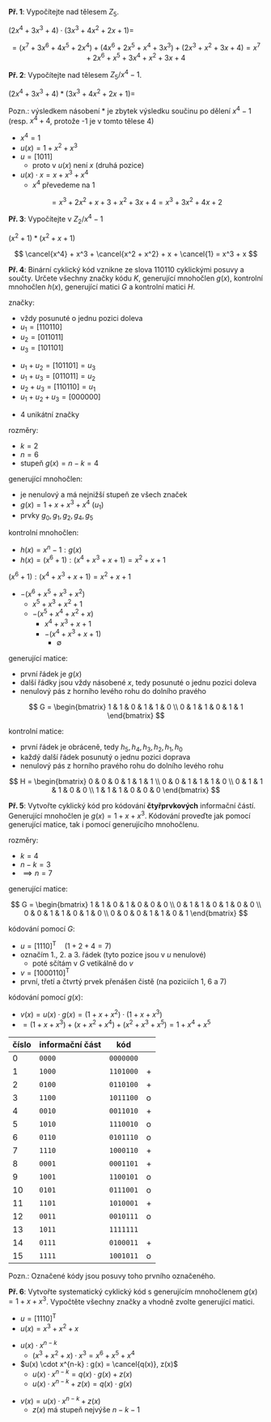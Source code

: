 **Př. 1**: Vypočítejte nad tělesem $Z_{5}$.

$(2x^4 + 3x^3 + 4) \cdot (3x^3 + 4x^2 + 2x + 1) =$

$$
= (x^7 + 3x^6 + 4x^5 + 2x^4) + (4x^6 + 2x^5 + x^4 + 3x^3) + (2x^3 + x^2 + 3x + 4) = x^7 + 2x^6 + x^5 + 3x^4 + x^2 + 3x + 4
$$

**Př. 2**: Vypočítejte nad tělesem $Z_{5}/x^4-1$.

$(2x^4 + 3x^3 + 4) * (3x^3 + 4x^2 + 2x + 1) =$

Pozn.: výsledkem násobení * je zbytek výsledku součinu po dělení $x^4 - 1$ (resp. $x^4 + 4$, protože -1 je v tomto tělese 4)
- $x^4 = 1$
- $u(x) = 1 + x^2 + x^3$
- $u = [1011]$
	- proto v $u(x)$ není $x$ (druhá pozice)
- $u(x) \cdot x = x + x^3 + x^4$
	- $x^4$ převedeme na 1

$$
= x^3 + 2x^2 + x + 3 + x^2 + 3x + 4 = x^3 + 3x^2 + 4x + 2
$$

**Př. 3**: Vypočítejte v $Z_{2}/x^4-1$

$(x^2 + 1) * (x^2 + x + 1)$

$$
\cancel{x^4} + x^3 + \cancel{x^2 + x^2} + x + \cancel{1} = x^3 + x
$$

**Př. 4**: Binární cyklický kód vznikne ze slova 110110 cyklickými posuvy a součty. Určete všechny značky kódu $K$, generující mnohočlen $g(x)$, kontrolní mnohočlen $h(x)$, generující matici $G$ a kontrolní matici $H$.

značky:
- vždy posunuté o jednu pozici doleva
- $u_{1} = [110110]$
- $u_{2} = [011011]$
- $u_{3} = [101101]$
+ $u_{1} + u_{2} = [101101] = u_{3}$
+ $u_{1} + u_{3} = [011011] = u_{2}$
+ $u_{2} + u_{3} = [110110] = u_{1}$
+ $u_{1} + u_{2} + u_{3} = [000000]$
- 4 unikátní značky

rozměry:
- $k = 2$
- $n = 6$
- stupeň $g(x) = n-k = 4$

generující mnohočlen:
- je nenulový a má nejnižší stupeň ze všech značek
- $g(x) =  1 + x + x^3 + x^4$ ($u_{1}$)
- prvky $g_{0}, g_{1}, g_{2}, g_{4}, g_{5}$

kontrolní mnohočlen:
- $h(x) = x^n - 1 : g(x)$
- $h(x) = (x^6 + 1) : (x^4 + x^3 + x + 1) = x^2 + x + 1$

$(x^6 + 1) : (x^4 + x^3 + x + 1) = x^2 + x + 1$
- $-(x^6 + x^5 + x^3 + x^2)$
	- $x^5 + x^3 + x^2 + 1$
	- $- (x^5 + x^4 + x^2 + x)$
		- $x^4 + x^3 + x + 1$
		- $-(x^4 + x^3 + x + 1)$
			- $\emptyset$

generující matice:
- první řádek je $g(x)$
- další řádky jsou vždy násobené $x$, tedy posunuté o jednu pozici doleva
- nenulový pás z horního levého rohu do dolního pravého

$$
G = \begin{bmatrix}
1 & 1 & 0 & 1 & 1 & 0 \\
0 & 1 & 1 & 0 & 1 & 1
\end{bmatrix}
$$

kontrolní matice:
- první řádek je obráceně, tedy $h_{5}, h_{4}, h_{3}, h_{2}, h_{1}, h_{0}$
- každý další řádek posunutý o jednu pozici doprava
- nenulový pás z horního pravého rohu do dolního levého rohu

$$
H = \begin{bmatrix}
0 & 0 & 0 & 1 & 1 & 1 \\
0 & 0 & 1 & 1 & 1 & 0 \\
0 & 1 & 1 & 1 & 0 & 0 \\
1 & 1 & 1 & 0 & 0 & 0
\end{bmatrix}
$$

**Př. 5**: Vytvořte cyklický kód pro kódování **čtyřprvkových** informační částí. Generující mnohočlen je $g(x) = 1 + x + x^3$. Kódování proveďte jak pomocí generující matice, tak i pomocí generujícího mnohočlenu.

rozměry:
- $k = 4$
- $n - k = 3$
- $\implies n = 7$

generující matice:

$$
G = \begin{bmatrix}
1 & 1 & 0 & 1 & 0 & 0 & 0 \\
0 & 1 & 1 & 0 & 1 & 0 & 0 \\
0 & 0 & 1 & 1 & 0 & 1 & 0 \\
0 & 0 & 0 & 1 & 1 & 0 & 1
\end{bmatrix}
$$

kódování pomocí $G$:
- $u = [1110]^\text{T}\quad (1 + 2 + 4 = 7)$
- označím 1., 2. a 3. řádek (tyto pozice jsou v $u$ nenulové)
	- poté sčítám v $G$ vetikálně do $v$
- $v = [1000110]^\text{T}$
- první, třetí a čtvrtý prvek přenášen čistě (na poziciích 1, 6 a 7)

kódování pomocí $g(x)$:
- $v(x) = u(x) \cdot g(x) = (1 + x + x^2) \cdot (1 + x + x^3)$
- $= (1 + x + x^3) + (x + x^2 + x^4) + (x^2 + x^3 + x^5) = 1 + x^4 + x^5$

| číslo | informační část | kód       |     |
| ----- | --------------- | --------- | --- |
| 0     | `0000`          | `0000000` |     |
| 1     | `1000`          | `1101000` | +   |
| 2     | `0100`          | `0110100` | +   |
| 3     | `1100`          | `1011100` | o   |
| 4     | `0010`          | `0011010` | +   |
| 5     | `1010`          | `1110010` | o   | 
| 6     | `0110`          | `0101110` | o   |
| 7     | `1110`          | `1000110` | +   |
| 8     | `0001`          | `0001101` | +   |
| 9     | `1001`          | `1100101` | o   |
| 10    | `0101`          | `0111001` | o   |
| 11    | `1101`          | `1010001` | +   |
| 12    | `0011`          | `0010111` | o   |
| 13    | `1011`          | `1111111` |     |
| 14    | `0111`          | `0100011` | +   |
| 15    | `1111`          | `1001011` | o   |

Pozn.: Označené kódy jsou posuvy toho prvního označeného.

**Př. 6**: Vytvořte systematický cyklický kód s generujícím mnohočlenem $g(x) = 1 + x + x^3$. Vypočtěte všechny značky a vhodně zvolte generující matici.

- $u = [1110]^\text{T}$
- $u(x) = x^3 + x^2 + x$
+ $u(x) \cdot x^{n-k}$
	+ $(x^3 + x^2 + x) \cdot x^3 = x^6 + x^5 + x^4$
+ $u(x)  \cdot x^{n-k} : g(x) = \cancel{q(x)}, z(x)$
	+ $u(x) \cdot x^{n-k} = q(x) \cdot g(x) + z(x)$
	+ $u(x) \cdot x^{n-k} + z(x) = q(x) \cdot g(x)$
- $v(x) = u(x) \cdot x^{n-k} + z(x)$
	- $z(x)$ má stupeň nejvýše $n-k-1$